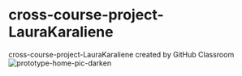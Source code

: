 # cross-course-project-LauraKaraliene
cross-course-project-LauraKaraliene created by GitHub Classroom
![prototype-home-pic-darken](https://user-images.githubusercontent.com/98472609/161262175-5e64b69e-93a5-454a-a656-07793d7c2a45.png)
